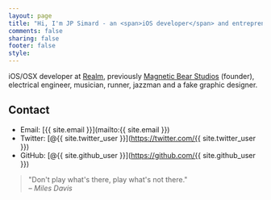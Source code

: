 ```yaml
---
layout: page
title: "Hi, I'm JP Simard - an <span>iOS developer</span> and entrepreneur based in <span>SF & Ottawa</span>."
comments: false
sharing: false
footer: false
style:
---
```

iOS/OSX developer at [Realm](http://realm.io), previously [Magnetic Bear Studios](http://magneticbear.com) (founder), electrical engineer, musician, runner, jazzman and a fake graphic designer.

## Contact

* Email: [{{ site.email }}](mailto:{{ site.email }})
* Twitter: [@{{ site.twitter_user }}](https://twitter.com/{{ site.twitter_user }})
* GitHub: [@{{ site.github_user }}](https://github.com/{{ site.github_user }})

> "Don't play what's there, play what's not there."
> <cite><br />– Miles Davis</cite>
